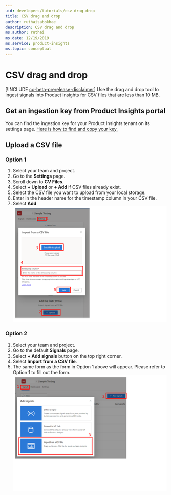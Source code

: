 ```yaml
---
uid: developers/tutorials/csv-drag-drop
title: CSV drag and drop
author: ruthaisabokhae
description: CSV drag and drop
ms.author: ruthai
ms.date: 12/19/2019
ms.service: product-insights
ms.topic: conceptual
---
```

# CSV drag and drop

[!INCLUDE [cc-beta-prerelease-disclaimer]( includes/cc-beta-prerelease-disclaimer.md)]
Use the drag and drop tool to ingest signals into Product Insights for CSV files that are less than 10 MB.

## Get an ingestion key from Product Insights portal

You can find the ingestion key for your Product Insights tenant on its settings page. [Here is how to find and copy your key.](api-token.md)

## Upload a CSV file

### Option 1

1. Select your team and project.
2. Go to the **Settings** page.
3. Scroll down to **CV Files**.
4. Select **+ Upload** or **+ Add** if CSV files already exist.
5. Select the CSV file you want to upload from your local storage.
6. Enter in the header name for the timestamp column in your CSV file.
7. Select **Add**
    ![CSV drag drop settings screenshot](media/csv-drag-drop-settings.png)

### Option 2

1. Select your team and project.
2. Go to the default **Signals** page.
3. Select **+ Add signals** button on the top right corner.
4. Select **Import from a CSV file**.
5. The same form as the form in Option 1 above will appear. Please refer to Option 1 to fill out the form.
    ![CSV drag drop signals screenshot](media/csv-drag-drop-signals.png)

